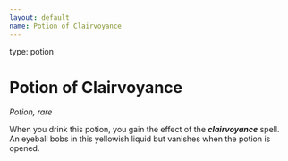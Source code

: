 ```yaml
---
layout: default
name: Potion of Clairvoyance
---
```

type: potion

# Potion of Clairvoyance 
_Potion, rare_ 

When you drink this potion, you gain the effect of the **_clairvoyance_** spell. An eyeball bobs in this yellowish liquid but vanishes when the potion is opened. 